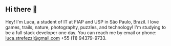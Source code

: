 ## Hi there 👋

<!--
**CUCAstr/CUCAstr** is a ✨ _special_ ✨ repository because its `README.md` (this file) appears on your GitHub profile.

Here are some ideas to get you started:

- 🔭 I’m currently working on ...
- 🌱 I’m currently learning ...
- 👯 I’m looking to collaborate on ...
- 🤔 I’m looking for help with ...
- 💬 Ask me about ...
- 📫 How to reach me: ...
- 😄 Pronouns: ...
- ⚡ Fun fact: ...
-->
  Hey! I'm Luca, a student of IT at FIAP and USP in São Paulo, Brazil. I love games, trails, nature, photography, puzzles, and technology! I'm studying to be a full stack developer one day.
  You can reach me by email or phone: 
    luca.strefezzi@gmail.com 
    +55 (11) 94379-9733.
